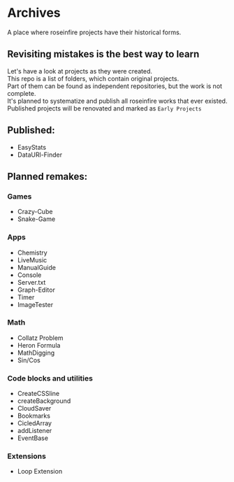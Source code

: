 # Archives
A place where roseinfire projects have their historical forms.
## Revisiting mistakes is the best way to learn
Let's have a look at projects as they were created. <br>
This repo is a list of folders, which contain original projects. <br>
Part of them can be found as independent repositories, but the work is not complete. <br>
It's planned to systematize and publish all roseinfire works that ever existed. <br>
Published projects will be renovated and marked as `Early Projects`
## Published:
* EasyStats
* DataURl-Finder
## Planned remakes:
### Games
* Crazy-Cube
* Snake-Game
### Apps
* Chemistry
* LiveMusic
* ManualGuide
* Console
* Server.txt
* Graph-Editor
* Timer
* ImageTester
### Math
* Collatz Problem
* Heron Formula
* MathDigging
* Sin/Cos
### Code blocks and utilities
* CreateCSSline
* createBackground
* CloudSaver
* Bookmarks
* CicledArray
* addListener
* EventBase
### Extensions
* Loop Extension
